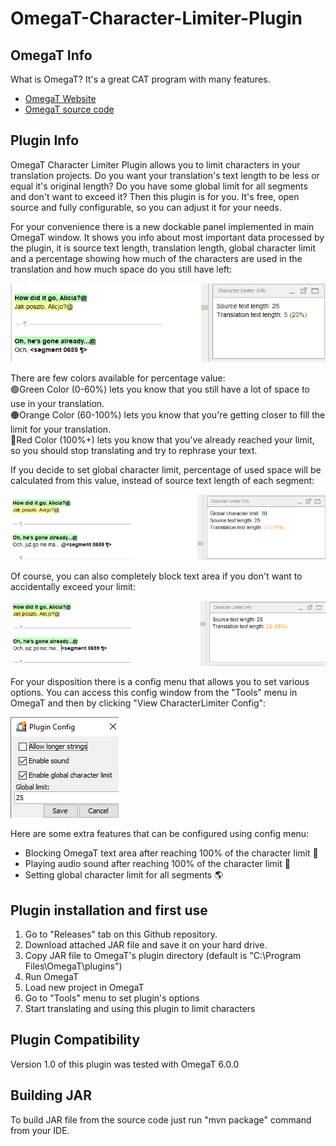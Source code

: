 # OmegaT-Character-Limiter-Plugin

## OmegaT Info

What is OmegaT? It's a great CAT program with many features.

* [OmegaT Website](https://omegat.org/)
* [OmegaT source code](https://github.com/omegat-org/omegat)

## Plugin Info

OmegaT Character Limiter Plugin allows you to limit characters in your
translation projects. Do you want your translation's text length
to be less or equal it's original length? Do you have some global
limit for all segments and don't want to exceed it? Then this plugin
is for you.
It's free, open source and fully configurable, 
so you can adjust it for your needs.

For your convenience there is a new dockable panel implemented
in main OmegaT window. It shows you info about most important
data processed by the plugin, it is source text length, translation length,
global character limit and a percentage showing how much of the characters
are used in the translation and how much space do you still have left:

<img src="img\dockable.gif">

There are few colors available for percentage value:<br>
🟢Green Color (0-60%) lets you know that 
you still have a lot of space to use in your translation.<br>
🟠Orange Color (60-100%) lets you know
that you're getting closer to fill the limit for your translation.<br>
🔴Red Color (100%+) lets you know that
you've already reached your limit, so you should stop translating
and try to rephrase your text.

If you decide to set global character limit, percentage of used
space will be calculated from this value, instead of source
text length of each segment:

<img src="img\global_limit.gif">

Of course, you can also completely block text area if you don't
want to accidentally exceed your limit:

<img src="img\block_text.gif">

For your disposition there is a config menu that allows you to
set various options. You can access this config window from the
"Tools" menu in OmegaT and then by clicking "View CharacterLimiter Config":

<img src="img\config.png">

Here are some extra features that can be configured using config menu:

* Blocking OmegaT text area after reaching 100% of the character limit :no_entry_sign:
* Playing audio sound after reaching 100% of the character limit :musical_note:
* Setting global character limit for all segments :earth_americas:

## Plugin installation and first use

1. Go to "Releases" tab  on this Github repository.
2. Download attached JAR file and save it on your hard drive.
3. Copy JAR file to OmegaT's plugin directory
(default is "C:\Program Files\OmegaT\plugins")
4. Run OmegaT
5. Load new project in OmegaT
6. Go to "Tools" menu to set plugin's options
7. Start translating and using this plugin to limit characters

## Plugin Compatibility

Version 1.0 of this plugin was tested with OmegaT 6.0.0

## Building JAR

To build JAR file from the source code just run "mvn package"
command from your IDE.